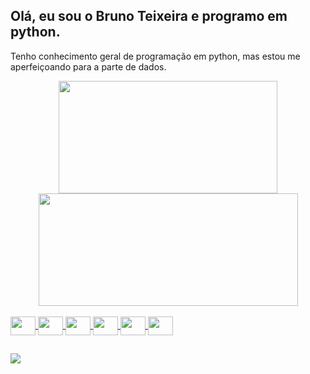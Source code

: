 ## Olá, eu sou o Bruno Teixeira e programo em python.

Tenho conhecimento geral de programação em python, mas estou me aperfeiçoando para a parte de dados.


<div align="center">
  <a href="https://www.linkedin.com/in/bruno-josé-camões-teixeira-31aab4174/">
  <img height="180" width = "350" src="https://github-readme-stats.vercel.app/api?username=brunojct&show_icons=true&theme=merko&include_all_commits=true&count_private=true"/>
  <img height="180" width = "415" src="https://github-readme-stats.vercel.app/api/top-langs/?username=brunojct&layout=compact&langs_count=7&theme=merko"/>
</div>
<div style="display: inline_block"><br>
  <img align="center" height="30" width="40" src="https://cdn.jsdelivr.net/gh/devicons/devicon/icons/jupyter/jupyter-original-wordmark.svg"/>
  <img align="center" height="30" width="40" src="https://cdn.jsdelivr.net/gh/devicons/devicon/icons/kaggle/kaggle-original-wordmark.svg"/>
  <img align="center" height="30" width="40" src="https://cdn.jsdelivr.net/gh/devicons/devicon/icons/pandas/pandas-original-wordmark.svg"/>
  <img align="center" height="30" width="40" src="https://cdn.jsdelivr.net/gh/devicons/devicon/icons/pycharm/pycharm-original-wordmark.svg"/>
  <img align="center" height="30" width="40" src="https://cdn.jsdelivr.net/gh/devicons/devicon/icons/python/python-original-wordmark.svg"/>
  <img align="center" height="30" width="40" src="https://cdn.jsdelivr.net/gh/devicons/devicon/icons/mysql/mysql-plain-wordmark.svg"/>
</div>
  
 
  
  ##
 
<div> 
  <a href="https://www.linkedin.com/in/bruno-josé-camões-teixeira-31aab4174/" target="_blank"><img src="https://img.shields.io/badge/-LinkedIn-%230077B5?style=for-the-badge&logo=linkedin&logoColor=white" target="_blank"></a> 
</div>
